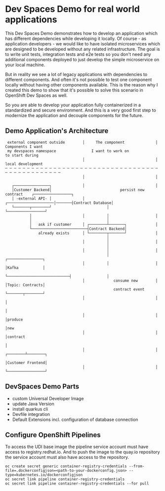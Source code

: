 # Dev Spaces Demo for real world applications

This Dev Spaces Demo demonstrates how to develop an application which has different dependencies while developing it locally. 
Of course - as application developers - we would like to have isolated microservices which are designed to be developed without any related infrastructure. 
The goal is to write unit tests, integration tests and e2e tests so you don't need any additional components deployed to just develop the simple microservice on your local machine. 

But in reality we see a lot of legacy applications with dependencies to different components. And often it's not possible to test one component locally without having other components available. This is the reason why I created this demo to show that it's possible to solve this scenario in OpenShift Dev Spaces as well. 

So you are able to develop your application fully containerized in a standardized and secure environment. 
And this is a very good first step to modernize the application and decouple components for the future. 

## Demo Application's Architecture

```
 external component outside        │     The component              │       Components I want  
 my devspaces namespace                I want to work on                    to start during    
                                   │                                │       local development  
─ ─ ─ ─ ─ ─ ─ ─ ─ ─ ─ ─ ─ ─ ─ ─ ─ ─ ─ ─ ─ ─ ─ ─ ─ ─ ─ ─ ─ ─ ─ ─ ─ ─ ─ ─ ─ ─ ─ ─ ─ ─ ─ ─ ─ ─ ─ ─
                                   │                                │                          
                                                                                               
   ┌────────────────┐              │                                │                          
   │Customer Backend│                               persist new contract    ┌─────────────────┐
   │ -external API- │              │          ┌─────────────────────│───────┤Contract Database│
   └───────┬────────┘                         │                             └─────────────────┘
           │                       │          │                     │                          
           │                                  │                                                
           │   ask if customer     │ ┌────────┴───────┐             │                          
           └─────────────────────────┤Contract Backend│                                        
               already exists      │ └────────┬───────┘             │                          
                                              │                                                
                                   │          │                     │                          
                                              │                                                
                                   │          │                     │                          
                                              │                            ┌────────────────┐  
                                   │          │                     │      │Kafka           │  
                                              └────────────────────────────┤                │  
                                   │             consume new        │      │Topic: Contracts│  
                                                 contract event            └───────┬────────┘  
                                   │                                │              │           
                                                                                   │           
                                   │                                │              │produce    
                                                                                   │new        
                                   │                                │              │contract   
                                                                                   │           
                                   │                                │     ┌────────┴────────┐  
                                                                          │Customer Frontend│  
                                   │                                │     └─────────────────┘  
```

## DevSpaces Demo Parts 

* custom Universal Developer Image 
 * update Java Version
 * install quarkus cli
* Devfile integration
* Default Extensions incl. configuration of database connection

## Configure OpenShift Pipelines 

To access the UDI base image the pipeline service account must have access to registry.redhat.io. 
And to push the image to the quay.io repository the service account must also have access to the repository. 

```
oc create secret generic container-registry-credentials --from-file=.dockerconfigjson=<path-to-your-dockerconfig.json> --type=kubernetes.io/dockerconfigjson
oc secret link pipeline container-registry-credentials                                                   
oc secret link pipeline container-registry-credentials --for pull
```